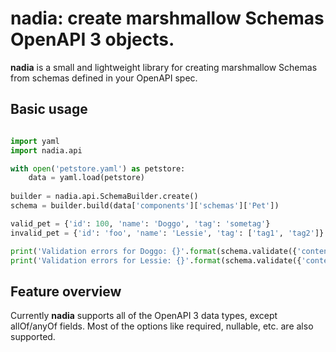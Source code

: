 # nadia: create marshmallow Schemas OpenAPI 3 objects.

**nadia** is a small and lightweight library for creating marshmallow Schemas from schemas defined in your OpenAPI spec.

## Basic usage

```python

import yaml
import nadia.api

with open('petstore.yaml') as petstore:        
    data = yaml.load(petstore)
    
builder = nadia.api.SchemaBuilder.create()
schema = builder.build(data['components']['schemas']['Pet'])

valid_pet = {'id': 100, 'name': 'Doggo', 'tag': 'sometag'}
invalid_pet = {'id': 'foo', 'name': 'Lessie', 'tag': ['tag1', 'tag2']}

print('Validation errors for Doggo: {}'.format(schema.validate({'content': valid_pet})))
print('Validation errors for Lessie: {}'.format(schema.validate({'content': invalid_pet})))
```

## Feature overview
Currently **nadia** supports all of the OpenAPI 3 data types, except allOf/anyOf fields. Most of the options like required, nullable, etc. are also supported.